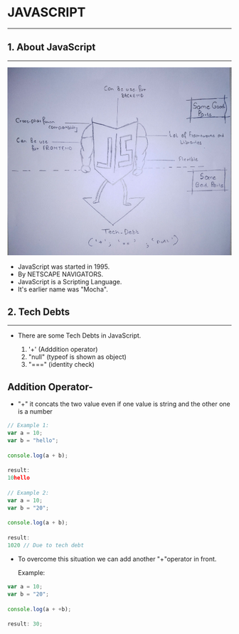 # JAVASCRIPT

---

## 1. About JavaScript

---

<img src = "../img/javascript.jpeg" alt = "alt" width="700">

- JavaScript was started in 1995.
- By NETSCAPE NAVIGATORS.
- JavaScript is a Scripting Language.
- It's earlier name was "Mocha".

## 2. Tech Debts

---

- There are some Tech Debts in JavaScript.

  1. '+' (Adddition operator)
  2. "null" (typeof is shown as object)
  3. "===" (identity check)

## Addition Operator-

- "+" it concats the two value even if one value is string and the other one is a number

```javascript
// Example 1:
var a = 10;
var b = "hello";

console.log(a + b);

result:
10hello

// Example 2:
var a = 10;
var b = "20";

console.log(a + b);

result:
1020 // Due to tech debt
```

- To overcome this situation we can add another "+"operator in front.

  Example:

```javascript
var a = 10;
var b = "20";

console.log(a + +b);

result: 30;
```
